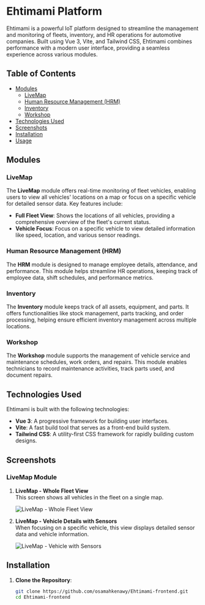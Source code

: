 # Ehtimami Platform

Ehtimami is a powerful IoT platform designed to streamline the management and monitoring of fleets, inventory, and HR operations for automotive companies. Built using Vue 3, Vite, and Tailwind CSS, Ehtimami combines performance with a modern user interface, providing a seamless experience across various modules.

## Table of Contents

- [Modules](#modules)
  - [LiveMap](#livemap)
  - [Human Resource Management (HRM)](#human-resource-management-hrm)
  - [Inventory](#inventory)
  - [Workshop](#workshop)
- [Technologies Used](#technologies-used)
- [Screenshots](#screenshots)
- [Installation](#installation)
- [Usage](#usage)

## Modules

### LiveMap

The **LiveMap** module offers real-time monitoring of fleet vehicles, enabling users to view all vehicles' locations on a map or focus on a specific vehicle for detailed sensor data. Key features include:
- **Full Fleet View**: Shows the locations of all vehicles, providing a comprehensive overview of the fleet's current status.
- **Vehicle Focus**: Focus on a specific vehicle to view detailed information like speed, location, and various sensor readings.

### Human Resource Management (HRM)

The **HRM** module is designed to manage employee details, attendance, and performance. This module helps streamline HR operations, keeping track of employee data, shift schedules, and performance metrics.

### Inventory

The **Inventory** module keeps track of all assets, equipment, and parts. It offers functionalities like stock management, parts tracking, and order processing, helping ensure efficient inventory management across multiple locations.

### Workshop

The **Workshop** module supports the management of vehicle service and maintenance schedules, work orders, and repairs. This module enables technicians to record maintenance activities, track parts used, and document repairs.

## Technologies Used

Ehtimami is built with the following technologies:

- **Vue 3**: A progressive framework for building user interfaces.
- **Vite**: A fast build tool that serves as a front-end build system.
- **Tailwind CSS**: A utility-first CSS framework for rapidly building custom designs.

## Screenshots

### LiveMap Module

1. **LiveMap - Whole Fleet View**  
   This screen shows all vehicles in the fleet on a single map.
   
   ![LiveMap - Whole Fleet View](screenshots/livemap-1.png)

2. **LiveMap - Vehicle Details with Sensors**  
   When focusing on a specific vehicle, this view displays detailed sensor data and vehicle information.
   
   ![LiveMap - Vehicle with Sensors](screenshots/livemap-2.png)

## Installation

1. **Clone the Repository**:
   ```bash
   git clone https://github.com/osamahkenawy/Ehtimami-frontend.git
   cd Ehtimami-frontend
